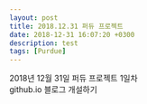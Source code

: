```yaml
---
layout: post
title: 2018.12.31 퍼듀 프로젝트
date: 2018-12-31 16:07:20 +0300
description: test
tags: [Purdue]
---
```

2018년 12월 31일  퍼듀 프로젝트 1일차    
github.io 블로그 개설하기
